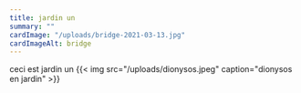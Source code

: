 ```yaml
---
title: jardin un
summary: ""
cardImage: "/uploads/bridge-2021-03-13.jpg"
cardImageAlt: bridge
---
```


ceci est jardin un
{{< img src="/uploads/dionysos.jpeg" caption="dionysos en jardin" >}}
